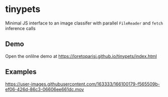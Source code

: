 # tinypets
Minimal JS interface to an image classifer with parallel `FileReader` and `fetch` inference calls

## Demo
Open the onlilne demo at https://loretoparisi.github.io/tinypets/index.html

## Examples
https://user-images.githubusercontent.com/163333/166100179-f565509b-ef06-426d-86c3-06606ee661dc.mov

